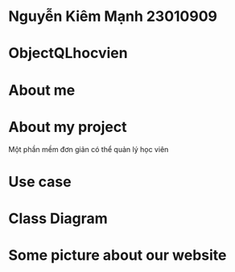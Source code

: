 # Nguyễn Kiêm Mạnh 23010909
# ObjectQLhocvien
# About me

# About my project
Một phần mềm đơn giản có thể quản lý học viên
# Use case

# Class Diagram

# Some picture about our website
